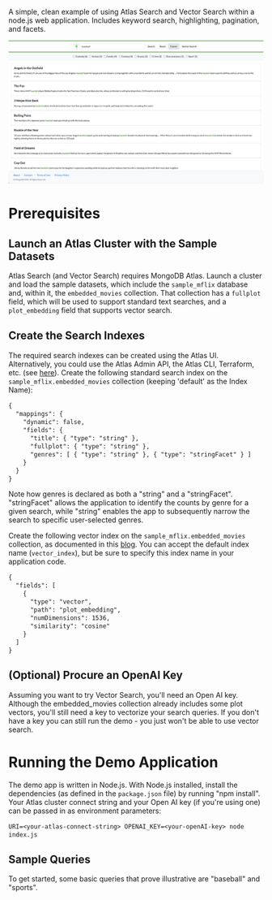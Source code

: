 A simple, clean example of using Atlas Search and Vector Search within a node.js web application. Includes keyword search, highlighting, pagination, and facets. 

<img src="images/demo-screenshot.png" alt="Atlas Search Demo App" width="800"/>

# Prerequisites

## Launch an Atlas Cluster with the Sample Datasets

Atlas Search (and Vector Search) requires MongoDB Atlas. Launch a cluster and load the sample datasets, which include the `sample_mflix` database and, within it, the `embedded_movies` collection. That collection has a `fullplot` field, which will be used to support standard text searches, and a `plot_embedding` field that supports vector search.

## Create the Search Indexes

The required search indexes can be created using the Atlas UI. Alternatively, you could use the Atlas Admin API, the Atlas CLI, Terraform, etc. (see [here](https://www.mongodb.com/docs/atlas/atlas-search/create-index/)). Create the following standard search index on the `sample_mflix.embedded_movies` collection
(keeping 'default' as the Index Name):

```
{
  "mappings": {
    "dynamic": false,
    "fields": {
      "title": { "type": "string" },
      "fullplot": { "type": "string" },
      "genres": [ { "type": "string" }, { "type": "stringFacet" } ]
    }
  }
}
```

Note how genres is declared as both a "string" and a "stringFacet".
"stringFacet" allows the application to identify the counts by genre for a given search,
while "string" enables the app to subsequently narrow the search to specific user-selected genres.


Create the following vector index on the `sample_mflix.embedded_movies` collection,
as documented in this [blog](https://www.mongodb.com/developer/products/atlas/semantic-search-mongodb-atlas-vector-search/). You can accept the default index name (`vector_index`), but be sure to specify this index name in your application code.

```
{
  "fields": [
    {
      "type": "vector",
      "path": "plot_embedding",
      "numDimensions": 1536,
      "similarity": "cosine"
    }
  ]
}
```

## (Optional) Procure an OpenAI Key

Assuming you want to try Vector Search, you'll need an Open AI key. Although the embedded_movies collection already includes some plot vectors, you'll still need a key to vectorize your search queries. If you don't have a key you can still run the demo - you just won't be able to use vector search. 

# Running the Demo Application

The demo app is written in Node.js. With Node.js installed, install the dependencies (as defined in the `package.json` file) by running "npm install". Your Atlas cluster connect string and your Open AI key (if you're using one) can be passed in as environment parameters:

```
URI=<your-atlas-connect-string> OPENAI_KEY=<your-openAI-key> node index.js
```

## Sample Queries

To get started, some basic queries that prove illustrative are "baseball" and "sports".


